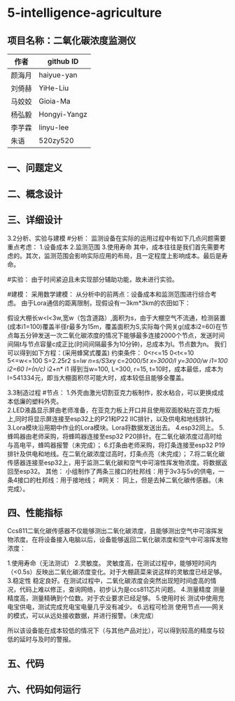 # 5-intelligence-agriculture
## 项目名称：二氧化碳浓度监测仪
作者 | github ID
---------- | -------------
颜海月 | haiyue-yan
刘倚赫 |	YiHe-Liu
马姣姣 |	Gioia-Ma
杨弘毅 |	Hongyi-Yangz
李芋霖 |	linyu-lee
朱语 |	520zy520

## 一、问题定义
   
## 二、概念设计
   
## 三、详细设计
3.2分析、实验与建模
#分析：
监测设备在实际的运用过程中有如下几点问题需要重点考虑：
	1.设备成本
	2.监测范围
	3.使用寿命
	其中，成本往往是我们首先需要考虑的。其次，监测范围会影响实际应用的布局，且一定程度上影响成本。最后是寿命。

#实验：
由于时间紧迫且未实现部分辅助功能，故未进行实验。

#建模：
采用数学建模：
从分析中的前两点：设备成本和监测范围进行综合考虑。
由于Lora通信的距离限制，现假设有一3km*3km的农田如下：
 
假设大棚长w<l<3w,宽w（包含道路）,面积为s，由于大棚空气不流通，检测装置(成本i1=100)覆盖半径r最多为15m，覆盖面积为S,实际每个网关g(成本i2=60)在节点每五分钟发送一次二氧化碳浓度的情况下能够最多连接2000个节点，发送时间间隔t与节点容量c成正比(时间间隔最多为10分钟)，总成本为I。节点数为n。
我们可以得到如下方程：(采用蜂窝式覆盖)
约束条件：
0<r<=15 	0<t<=10   5<=w<=100
S=2.25r2  s=l*w  n=s/S*3*x*y  c=2000/5*t  x=3000/l  y=3000/w i1=100 i2=60
I=(n/c)* i2+n* i1
得到当w=100, L=300, r=15, t=10时，成本最低，成本为I=541334元，即当大棚面积尽可能大时，成本较低且能够全覆盖。

3.3制造过程
#节点：
1.外壳由激光切割亚克力板制作，胶水粘合，可以更换成成本低廉的塑料外壳。  
2.LED液晶显示屏由老师准备，在亚克力板上开口并且使用双面胶粘在亚克力板上,同时将显示屏连接至esp32上的P21和P22 IIC排针，以及供电和地线排针。
3.Lora模块沿用期中作业的Lora模块。Lora将数据发送出去。
4.esp32同上。
5.蜂鸣器由老师采购，将蜂鸣器连接至esp32 P20排针。在二氧化碳浓度过高时给与高电平，蜂鸣器报警（未完成）；
6.灯条由老师采购，将灯条连接至esp32 P19排针及供电和地线。在二氧化碳浓度过高时，灯条点亮（未完成）；
7.将二氧化碳传感器连接至esp32上，用于监测二氧化碳和空气中可溶性挥发物浓度。将数据返回至esp32。
其他：
	小组制作了两条三接口的杜邦线：用于3v3与5v的供电，一条4接口的杜邦线：用于接地线；
#网关：
同上，但是去掉二氧化碳传感器。（未完成）。

## 四、性能指标
Ccs811二氧化碳传感器不仅能够测出二氧化碳浓度，且能够测出空气中可溶挥发物浓度。在将设备接入电脑以后，设备能够返回二氧化碳浓度和空气中可溶挥发物浓度：

1.使用寿命（无法测试）
2.灵敏度。
	灵敏度高，在测试过程中，能够短时间内（<0.5s）反映出二氧化碳浓度变化。对于大棚蔬菜来说这样的灵敏度已经足够。 
3.稳定性
	稳定良好。在测试过程中，二氧化碳浓度会突然出现短时间虚高的情况，代码上难以修正，查询网络，初步认为是ccs811芯片问题。
4.测量精度
	测量精度高，测量精确到个位数。对于农业要求已经足够。
5.使用时长
	测试中使用充电宝供电，测试完成充电宝电量几乎没有减少。
6.远程可检测
	使用节点——网关的模式，可以从远处接收数据，并进行报警。（未完成）

所以该设备能在成本较低的情况下（与其他产品对比），可以得到较高的精度与较低的延时与及时的警报。

## 五、代码

## 六、代码如何运行

